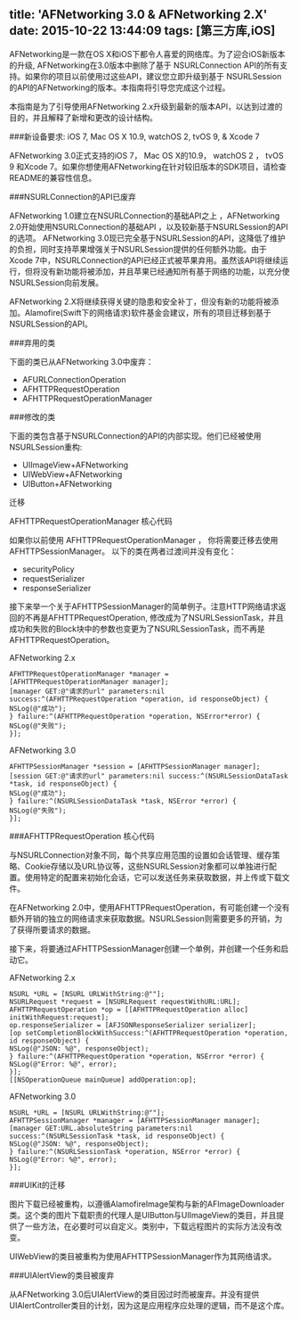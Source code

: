 title: 'AFNetworking 3.0 & AFNetworking 2.X'
date: 2015-10-22 13:44:09
tags: [第三方库,iOS]
---

AFNetworking是一款在OS X和iOS下都令人喜爱的网络库。为了迎合iOS新版本的升级, AFNetworking在3.0版本中删除了基于 NSURLConnection API的所有支持。如果你的项目以前使用过这些API，建议您立即升级到基于 NSURLSession 的API的AFNetworking的版本。本指南将引导您完成这个过程。

本指南是为了引导使用AFNetworking 2.x升级到最新的版本API，以达到过渡的目的，并且解释了新增和更改的设计结构。

<!-- more -->

###新设备要求: iOS 7, Mac OS X 10.9, watchOS 2, tvOS 9, & Xcode 7

AFNetworking 3.0正式支持的iOS 7， Mac OS X的10.9， watchOS 2 ， tvOS 9 和Xcode 7。如果你想使用AFNetworking在针对较旧版本的SDK项目，请检查README的兼容性信息。

###NSURLConnection的API已废弃

AFNetworking 1.0建立在NSURLConnection的基础API之上 ，AFNetworking 2.0开始使用NSURLConnection的基础API ，以及较新基于NSURLSession的API的选项。 AFNetworking 3.0现已完全基于NSURLSession的API，这降低了维护的负担，同时支持苹果增强关于NSURLSession提供的任何额外功能。由于Xcode 7中，NSURLConnection的API已经正式被苹果弃用。虽然该API将继续运行，但将没有新功能将被添加，并且苹果已经通知所有基于网络的功能，以充分使NSURLSession向前发展。

AFNetworking 2.X将继续获得关键的隐患和安全补丁，但没有新的功能将被添加。Alamofire(Swift下的网络请求)软件基金会建议，所有的项目迁移到基于NSURLSession的API。

###弃用的类

下面的类已从AFNetworking 3.0中废弃：

- AFURLConnectionOperation
- AFHTTPRequestOperation
- AFHTTPRequestOperationManager

###修改的类

下面的类包含基于NSURLConnection的API的内部实现。他们已经被使用NSURLSession重构:

- UIImageView+AFNetworking
- UIWebView+AFNetworking
- UIButton+AFNetworking

迁移

AFHTTPRequestOperationManager 核心代码

如果你以前使用 AFHTTPRequestOperationManager ， 你将需要迁移去使用 AFHTTPSessionManager。 以下的类在两者过渡间并没有变化：

- securityPolicy
- requestSerializer
- responseSerializer

接下来举一个关于AFHTTPSessionManager的简单例子。注意HTTP网络请求返回的不再是AFHTTPRequestOperation, 修改成为了NSURLSessionTask，并且成功和失败的Block块中的参数也变更为了NSURLSessionTask，而不再是AFHTTPRequestOperation。

AFNetworking 2.x

```
AFHTTPRequestOperationManager *manager = [AFHTTPRequestOperationManager manager];
[manager GET:@"请求的url" parameters:nil success:^(AFHTTPRequestOperation *operation, id responseObject) {
NSLog(@"成功");
} failure:^(AFHTTPRequestOperation *operation, NSError*error) {
NSLog(@"失败");
}];
```

AFNetworking 3.0

```
AFHTTPSessionManager *session = [AFHTTPSessionManager manager];
[session GET:@"请求的url" parameters:nil success:^(NSURLSessionDataTask *task, id responseObject) {
NSLog(@"成功");
} failure:^(NSURLSessionDataTask *task, NSError *error) {
NSLog(@"失败");        
}];
```

###AFHTTPRequestOperation 核心代码

与NSURLConnection对象不同，每个共享应用范围的设置如会话管理、缓存策略、Cookie存储以及URL协议等，这些NSURLSession对象都可以单独进行配置。使用特定的配置来初始化会话，它可以发送任务来获取数据，并上传或下载文件。

在AFNetworking 2.0中，使用AFHTTPRequestOperation，有可能创建一个没有额外开销的独立的网络请求来获取数据。NSURLSession则需要更多的开销，为了获得所要请求的数据。

接下来，将要通过AFHTTPSessionManager创建一个单例，并创建一个任务和启动它。

AFNetworking 2.x
```
NSURL *URL = [NSURL URLWithString:@""];
NSURLRequest *request = [NSURLRequest requestWithURL:URL];
AFHTTPRequestOperation *op = [[AFHTTPRequestOperation alloc] initWithRequest:request];
op.responseSerializer = [AFJSONResponseSerializer serializer];
[op setCompletionBlockWithSuccess:^(AFHTTPRequestOperation *operation, id responseObject) {
NSLog(@"JSON: %@", responseObject);
} failure:^(AFHTTPRequestOperation *operation, NSError *error) {
NSLog(@"Error: %@", error);
}];
[[NSOperationQueue mainQueue] addOperation:op];
```

AFNetworking 3.0

```
NSURL *URL = [NSURL URLWithString:@""];
AFHTTPSessionManager *manager = [AFHTTPSessionManager manager];
[manager GET:URL.absoluteString parameters:nil success:^(NSURLSessionTask *task, id responseObject) {
NSLog(@"JSON: %@", responseObject);
} failure:^(NSURLSessionTask *operation, NSError *error) {
NSLog(@"Error: %@", error);
}];
```

###UIKit的迁移

图片下载已经被重构，以遵循AlamofireImage架构与新的AFImageDownloader类。这个类的图片下载职责的代理人是UIButton与UIImageView的类目，并且提供了一些方法，在必要时可以自定义。类别中，下载远程图片的实际方法没有改变。

UIWebView的类目被重构为使用AFHTTPSessionManager作为其网络请求。

###UIAlertView的类目被废弃

从AFNetworking 3.0后UIAlertView的类目因过时而被废弃。并没有提供UIAlertController类目的计划，因为这是应用程序应处理的逻辑，而不是这个库。

